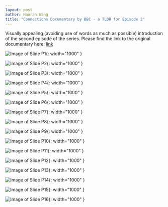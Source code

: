 ```yaml
---
layout: post
author: Haoran Wang
title: "Connections Documentary by BBC - a TLDR for Episode 2"
---
```


Visually appealing (avoiding use of words as much as possible) introduction of the second episode of the series.
Please find the link to the original documentary here: [link](https://archive.org/details/connections-1978-complete-first-series/Connections+(1978)+-+Season+01/Connections+(1978)+-+S01E02+-+Death+in+the+Morning.mp4)

![Image of Slide P1](/assets/images/Manus_et_Machina_course_images/25-02-03-tldr/p1.PNG ){: width="1000" }

![Image of Slide P2](/assets/images/Manus_et_Machina_course_images/25-02-03-tldr/p2.PNG ){: width="1000" }

![Image of Slide P3](/assets/images/Manus_et_Machina_course_images/25-02-03-tldr/p3.PNG ){: width="1000" }

![Image of Slide P4](/assets/images/Manus_et_Machina_course_images/25-02-03-tldr/p4.PNG ){: width="1000" }

![Image of Slide P5](/assets/images/Manus_et_Machina_course_images/25-02-03-tldr/p5.PNG ){: width="1000" }

![Image of Slide P6](/assets/images/Manus_et_Machina_course_images/25-02-03-tldr/p6.PNG ){: width="1000" }

![Image of Slide P7](/assets/images/Manus_et_Machina_course_images/25-02-03-tldr/p7.PNG ){: width="1000" }

![Image of Slide P8](/assets/images/Manus_et_Machina_course_images/25-02-03-tldr/p8.PNG ){: width="1000" }

![Image of Slide P9](/assets/images/Manus_et_Machina_course_images/25-02-03-tldr/p9.PNG ){: width="1000" }

![Image of Slide P10](/assets/images/Manus_et_Machina_course_images/25-02-03-tldr/p10.PNG ){: width="1000" }

![Image of Slide P11](/assets/images/Manus_et_Machina_course_images/25-02-03-tldr/p11.PNG ){: width="1000" }

![Image of Slide P12](/assets/images/Manus_et_Machina_course_images/25-02-03-tldr/p12.PNG ){: width="1000" }

![Image of Slide P13](/assets/images/Manus_et_Machina_course_images/25-02-03-tldr/p13.PNG ){: width="1000" }

![Image of Slide P14](/assets/images/Manus_et_Machina_course_images/25-02-03-tldr/p14.PNG ){: width="1000" }

![Image of Slide P15](/assets/images/Manus_et_Machina_course_images/25-02-03-tldr/p15.PNG ){: width="1000" }

![Image of Slide P16](/assets/images/Manus_et_Machina_course_images/25-02-03-tldr/p16.PNG ){: width="1000" }
